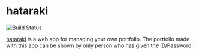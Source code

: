 # hataraki
[![Build Status](https://travis-ci.org/satoshi-takano/hataraki.png?branch=master)](https://travis-ci.org/satoshi-takano/hataraki)

[hataraki](http://hataraki.in) is a web app for managing your own portfolio. The portfolio made with this app can be shown by only person who has given the ID/Password.

